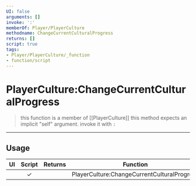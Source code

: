 ```yaml
---
UI: false
arguments: []
invoke: ':'
memberOf: Player/PlayerCulture
methodname: ChangeCurrentCulturalProgress
returns: []
script: true
tags:
- Player/PlayerCulture/_function
- function/script
---
```

# PlayerCulture:ChangeCurrentCulturalProgress
> this function is a member of [[PlayerCulture]]
> this method expects an implicit "self" argument. invoke it with `:`
-----
## Usage
|  UI | Script | Returns | Function | Arguments |
|:---:|:------:|-------:|:--------:|:---------|
| |✓||PlayerCulture:ChangeCurrentCulturalProgress||
